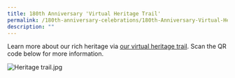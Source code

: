 ```yaml
---
title: 180th Anniversary 'Virtual Heritage Trail'
permalink: /180th-anniversary-celebrations/180th-Anniversary-Virtual-Heritage-Trail/
description: ""
---
```


Learn more about our rich heritage via [our virtual heritage trail](https://go.gov.sg/smssheritagetrail). Scan the QR code below for more information.  
  
![Heritage trail.jpg](https://stmargaretssec-moe-edu-sg-admin.cwp.sg/qql/slot/u168/About%20Us/Our%20History/Heritage%20trail.jpg)